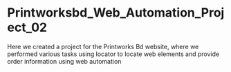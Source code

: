 # Printworksbd_Web_Automation_Project_02
Here we created a project for the Printworks Bd website, where we performed various tasks using locator to locate web elements and provide order information using web automation
